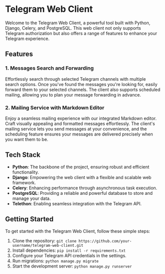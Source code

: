 # Telegram Web Client

Welcome to the Telegram Web Client, a powerful tool built with Python, Django, Celery, and PostgreSQL. This web client not only supports Telegram authorization but also offers a range of features to enhance your Telegram experience.

## Features

### 1. Messages Search and Forwarding
Effortlessly search through selected Telegram channels with multiple search options. Once you've found the messages you're looking for, easily forward them to your selected channels. The client also supports scheduled mailing, allowing you to plan your message forwarding in advance.

### 2. Mailing Service with Markdown Editor
Enjoy a seamless mailing experience with our integrated Markdown editor. Craft visually appealing and formatted messages effortlessly. The client's mailing service lets you send messages at your convenience, and the scheduling feature ensures your messages are delivered precisely when you want them to be.

## Tech Stack

- **Python**: The backbone of the project, ensuring robust and efficient functionality.
- **Django**: Empowering the web client with a flexible and scalable web framework.
- **Celery**: Enhancing performance through asynchronous task execution.
- **PostgreSQL**: Providing a reliable and powerful database to store and manage your data.
- **Telethon**: Enabling seamless integration with the Telegram API.

## Getting Started

To get started with the Telegram Web Client, follow these simple steps:

1. Clone the repository: `git clone https://github.com/your-username/telegram-web-client.git`
2. Install dependencies: `pip install -r requirements.txt`
3. Configure your Telegram API credentials in the settings.
4. Run migrations: `python manage.py migrate`
5. Start the development server: `python manage.py runserver`

